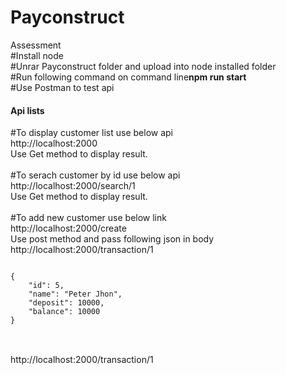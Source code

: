 <h1>Payconstruct</h1>

Assessment
<br/>
#Install node 
<br/>
#Unrar Payconstruct folder and upload into node installed folder
<br/>
#Run following command on command line<b>npm run start</b>
<br/>
#Use Postman to test api
<br>
<h4>Api lists</h4>

#To display customer list use below api
<br/>
http://localhost:2000 
<br/>Use Get method to display result.
<br/>
<br/>
#To serach customer by id use below api
<br>
http://localhost:2000/search/1
<br/>Use Get method to display result.
<br/>
<br/>
#To add new customer use below link
<br/>
http://localhost:2000/create
<br/>
Use post method and pass following json in body
http://localhost:2000/transaction/1
<pre>
<code>
{
    "id": 5,
    "name": "Peter Jhon",
    "deposit": 10000,
    "balance": 10000
}
</code>
</pre>
<br/>
http://localhost:2000/transaction/1

